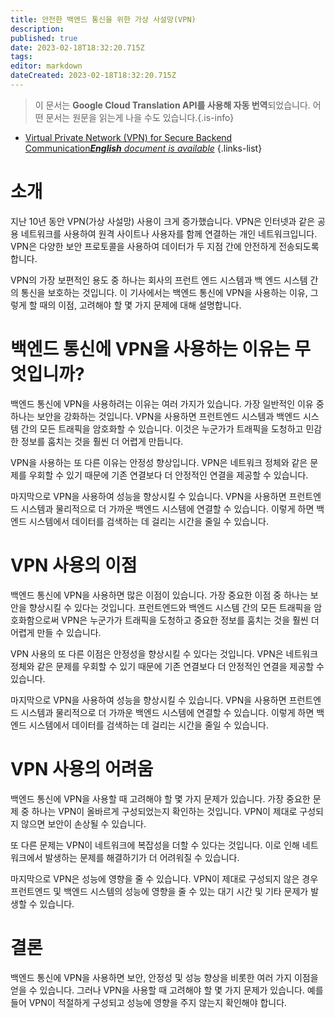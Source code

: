 ```yaml
---
title: 안전한 백엔드 통신을 위한 가상 사설망(VPN)
description: 
published: true
date: 2023-02-18T18:32:20.715Z
tags: 
editor: markdown
dateCreated: 2023-02-18T18:32:20.715Z
---
```


> 이 문서는 **Google Cloud Translation API를 사용해 자동 번역**되었습니다.
어떤 문서는 원문을 읽는게 나을 수도 있습니다.{.is-info}



- [Virtual Private Network (VPN) for Secure Backend Communication***English** document is available*](/en/Knowledge-base/Backend/virtual-private-network-vpn-for-secure-backend-communication)
{.links-list}


# 소개

지난 10년 동안 VPN(가상 사설망) 사용이 크게 증가했습니다. VPN은 인터넷과 같은 공용 네트워크를 사용하여 원격 사이트나 사용자를 함께 연결하는 개인 네트워크입니다. VPN은 다양한 보안 프로토콜을 사용하여 데이터가 두 지점 간에 안전하게 전송되도록 합니다.

VPN의 가장 보편적인 용도 중 하나는 회사의 프런트 엔드 시스템과 백 엔드 시스템 간의 통신을 보호하는 것입니다. 이 기사에서는 백엔드 통신에 VPN을 사용하는 이유, 그렇게 할 때의 이점, 고려해야 할 몇 가지 문제에 대해 설명합니다.

# 백엔드 통신에 VPN을 사용하는 이유는 무엇입니까?

백엔드 통신에 VPN을 사용하려는 이유는 여러 가지가 있습니다. 가장 일반적인 이유 중 하나는 보안을 강화하는 것입니다. VPN을 사용하면 프런트엔드 시스템과 백엔드 시스템 간의 모든 트래픽을 암호화할 수 있습니다. 이것은 누군가가 트래픽을 도청하고 민감한 정보를 훔치는 것을 훨씬 더 어렵게 만듭니다.

VPN을 사용하는 또 다른 이유는 안정성 향상입니다. VPN은 네트워크 정체와 같은 문제를 우회할 수 있기 때문에 기존 연결보다 더 안정적인 연결을 제공할 수 있습니다.

마지막으로 VPN을 사용하여 성능을 향상시킬 수 있습니다. VPN을 사용하면 프런트엔드 시스템과 물리적으로 더 가까운 백엔드 시스템에 연결할 수 있습니다. 이렇게 하면 백엔드 시스템에서 데이터를 검색하는 데 걸리는 시간을 줄일 수 있습니다.

# VPN 사용의 이점

백엔드 통신에 VPN을 사용하면 많은 이점이 있습니다. 가장 중요한 이점 중 하나는 보안을 향상시킬 수 있다는 것입니다. 프런트엔드와 백엔드 시스템 간의 모든 트래픽을 암호화함으로써 VPN은 누군가가 트래픽을 도청하고 중요한 정보를 훔치는 것을 훨씬 더 어렵게 만들 수 있습니다.

VPN 사용의 또 다른 이점은 안정성을 향상시킬 수 있다는 것입니다. VPN은 네트워크 정체와 같은 문제를 우회할 수 있기 때문에 기존 연결보다 더 안정적인 연결을 제공할 수 있습니다.

마지막으로 VPN을 사용하여 성능을 향상시킬 수 있습니다. VPN을 사용하면 프런트엔드 시스템과 물리적으로 더 가까운 백엔드 시스템에 연결할 수 있습니다. 이렇게 하면 백엔드 시스템에서 데이터를 검색하는 데 걸리는 시간을 줄일 수 있습니다.

# VPN 사용의 어려움

백엔드 통신에 VPN을 사용할 때 고려해야 할 몇 가지 문제가 있습니다. 가장 중요한 문제 중 하나는 VPN이 올바르게 구성되었는지 확인하는 것입니다. VPN이 제대로 구성되지 않으면 보안이 손상될 수 있습니다.

또 다른 문제는 VPN이 네트워크에 복잡성을 더할 수 있다는 것입니다. 이로 인해 네트워크에서 발생하는 문제를 해결하기가 더 어려워질 수 있습니다.

마지막으로 VPN은 성능에 영향을 줄 수 있습니다. VPN이 제대로 구성되지 않은 경우 프런트엔드 및 백엔드 시스템의 성능에 영향을 줄 수 있는 대기 시간 및 기타 문제가 발생할 수 있습니다.

# 결론

백엔드 통신에 VPN을 사용하면 보안, 안정성 및 성능 향상을 비롯한 여러 가지 이점을 얻을 수 있습니다. 그러나 VPN을 사용할 때 고려해야 할 몇 가지 문제가 있습니다. 예를 들어 VPN이 적절하게 구성되고 성능에 영향을 주지 않는지 확인해야 합니다.